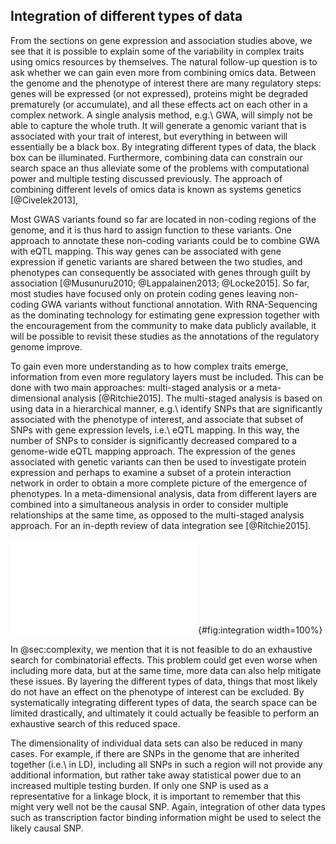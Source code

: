 ## Integration of different types of data

From the sections on gene expression and association studies above, we see that it is possible to explain some of the variability in complex traits using omics resources by themselves.
The natural follow-up question is to ask whether we can gain even more from combining omics data.
Between the genome and the phenotype of interest there are many regulatory steps: genes will be expressed (or not expressed), proteins might be degraded prematurely (or accumulate), and all these effects act on each other in a complex network.
A single analysis method, e.g.\ GWA, will simply not be able to capture the whole truth.
It will generate a genomic variant that is associated with your trait of interest, but everything in between will essentially be a black box.
By integrating different types of data, the black box can be illuminated.
Furthermore, combining data can constrain our search space an thus alleviate some of the problems with computational power and multiple testing discussed previously.
The approach of combining different levels of omics data is known as systems genetics [@Civelek2013],

Most GWAS variants found so far are located in non-coding regions of the genome, and it is thus hard to assign function to these variants.
One approach to annotate these non-coding variants could be to combine GWA with eQTL mapping.
This way genes can be associated with gene expression if genetic variants are shared between the two studies, and phenotypes can consequently be associated with genes through guilt by association [@Musunuru2010; @Lappalainen2013; @Locke2015].
So far, most studies have focused only on protein coding genes leaving non-coding GWA variants without functional annotation.
With RNA-Sequencing as the dominating technology for estimating gene expression together with the encouragement from the community to make data publicly available, it will be possible to revisit these studies as the annotations of the regulatory genome improve.

To gain even more understanding as to how complex traits emerge, information from even more regulatory layers must be included.
This can be done with two main approaches: multi-staged analysis or a meta-dimensional analysis [@Ritchie2015].
The multi-staged analysis is based on using data in a hierarchical manner, e.g.\ identify SNPs that are significantly associated with the phenotype of interest, and associate that subset of SNPs with gene expression levels, i.e.\ eQTL mapping.
In this way, the number of SNPs to consider is significantly decreased compared to a genome-wide eQTL mapping approach.
The expression of the genes associated with genetic variants can then be used to investigate protein expression and perhaps to examine a subset of a protein interaction network in order to obtain a more complete picture of the emergence of phenotypes.
In a meta-dimensional analysis, data from different layers are combined into a simultaneous analysis in order to consider multiple relationships at the same time, as opposed to the multi-staged analysis approach.
For an in-depth review of data integration see [@Ritchie2015].

![The different types of regulatory layers and how they can interact in order to give rise to complex traits.
Genetic information is transferred to downstream layers through transcription into RNA.
This in turn is translated into protein.
Proteins then act together in order to produce and modify metabolites, as well as interacting with RNA and the DNA to regulate transcription.
All this, together with environmental factors, give rise to phenotypes; some more complex than others.](figures/data_integration.pdf){#fig:integration width=100%}

In @sec:complexity, we mention that it is not feasible to do an exhaustive search for combinatorial effects.
This problem could get even worse when including more data, but at the same time, more data can also help mitigate these issues.
By layering the different types of data, things that most likely do not have an effect on the phenotype of interest can be excluded.
By systematically integrating different types of data, the search space can be limited drastically, and ultimately it could actually be feasible to perform an exhaustive search of this reduced space.

The dimensionality of individual data sets can also be reduced in many cases.
For example, if there are SNPs in the genome that are inherited together (i.e.\ in LD), including all SNPs in such a region will not provide any additional information, but rather take away statistical power due to an increased multiple testing burden.
If only one SNP is used as a representative for a linkage block, it is important to remember that this might very well not be the causal SNP. Again, integration of other data types such as transcription factor binding information might be used to select the likely causal SNP.
